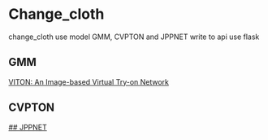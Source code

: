 # Change_cloth
change_cloth use model GMM, CVPTON and JPPNET write to api use flask
## GMM
<a href="https://arxiv.org/abs/1711.08447v1">VITON: An Image-based Virtual Try-on Network</a>
## CVPTON
<a href="https://arxiv.org/abs/1807.07688" title="Toward Characteristic-Preserving Image-based Virtual Try-On Network"/>
## JPPNET
<a href="https://arxiv.org/abs/1804.01984" title="Look into Person: Joint Body Parsing & Pose Estimation Network and A New Benchmark"/> 
